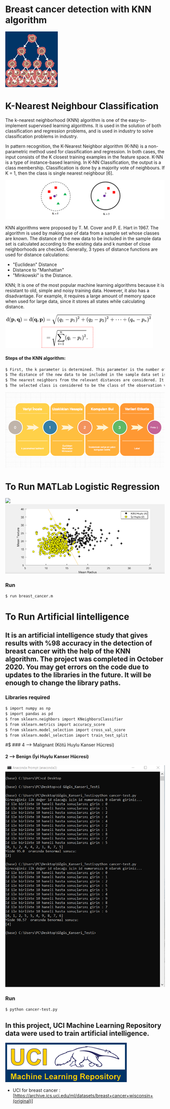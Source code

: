 # Breast cancer detection with KNN algorithm 
![](Large14.jpg)

# K-Nearest Neighbour Classification
The k-nearest neighborhood (KNN) algorithm is one of the easy-to-implement supervised learning algorithms. It is used in the solution of both classification and regression problems, and is used in industry to solve classification problems in industry.


In pattern recognition, the K-Nearest Neighbor algorithm (K-NN) is a non-parametric method used
for classification and regression. In both cases, the input consists of the K closest training examples in the feature
space. K-NN is a type of instance-based learning.
In K-NN Classification, the output is a class membership. Classification is done by a majority vote of
neighbours. If K = 1, then the class is single nearest neighbour [6]. 

![](knn.png)

KNN algorithms were proposed by T. M. Cover and P. E. Hart in 1967. The algorithm is used by making use of data from a sample set whose classes are known. The distance of the new data to be included in the sample data set is calculated according to the existing data and k number of close neighborhoods are checked. Generally, 3 types of distance functions are used for distance calculations:
- "Euclidean" Distance
- Distance to "Manhattan"
- "Minkowski" is the Distance.

KNN; It is one of the most popular machine learning algorithms because it is resistant to old, simple and noisy training data. However, it also has a disadvantage. For example, it requires a large amount of memory space when used for large data, since it stores all states while calculating distance.

![](classification_knn.png)

#### Steps of the KNN algorithm:
```sh
$ First, the k parameter is determined. This parameter is the number of neighbors closest to a given point. For example: Let k = 2. In this case, classification will be made according to the closest 2 neighbors.
$ The distance of the new data to be included in the sample data set is calculated one by one according to the existing data. With the help of the relevant distance functions.
$ The nearest neighbors from the relevant distances are considered. It is assigned to the class of k neighbors or neighbors according to the attribute values.
$ The selected class is considered to be the class of the observation value expected to be estimated. In other words, the new data is labeled.
```
![](knn_adimlari.png)

# To Run MATLab Logistic Regression
![](matlab_değerleri_Lojistik_Regresyon.png)
![](Lojistik_Regresyon2.png)

### Run
```sh
$ run breast_cancer.m
```

# To Run Artificial Iintelligence
## It is an artificial intelligence study that gives results with %98 accuracy in the detection of breast cancer with the help of the KNN algorithm. The project was completed in October 2020. You may get errors on the code due to updates to the libraries in the future. It will be enough to change the library paths.
### Libraries required
 ```sh
$ import numpy as np
$ import pandas as pd
$ from sklearn.neighbors import KNeighborsClassifier
$ from sklearn.metrics import accuracy_score
$ from sklearn.model_selection import cross_val_score
$ from sklearn.model_selection import train_test_split
```
#$ ### 4 --> Malignant (Kötü Huylu Kanser Hücresi)
#### 2 --> Benign (İyi Huylu Kanser Hücresi)
![](cancer-test2.png)

### Run
 ```sh
$ python cancer-test.py
```

## In this project, UCI Machine Learning Repository  data were used to train artificial intelligence.
![](logo-UCI.gif)
- UCI for breast cancer : [https://archive.ics.uci.edu/ml/datasets/breast+cancer+wisconsin+(original)]
